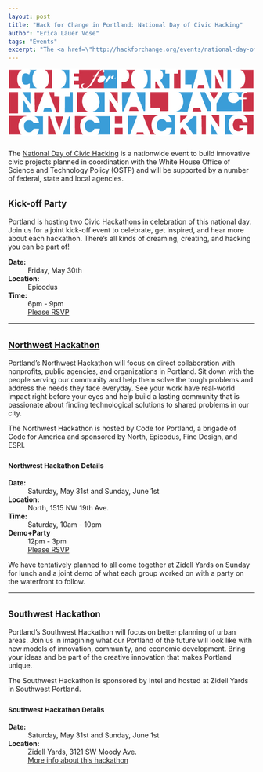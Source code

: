 ```yaml
---
layout: post
title: "Hack for Change in Portland: National Day of Civic Hacking"
author: "Erica Lauer Vose"
tags: "Events"
excerpt: "The <a href=\"http://hackforchange.org/events/national-day-of-civic-hacking-northwest-hack-a-thon/\">National Day of Civic Hacking</a> is a nationwide event to build innovative civic projects planned in coordination with the White House Office of Science and Technology Policy (OSTP) and will be supported by a number of federal, state and local agencies."
---
```


<a href="http://hackforchange.org/events/national-day-of-civic-hacking-northwest-hack-a-thon/"><img class="img-wrap" style="margin-bottom: 10px;" src="/assets/img/NationalDayofCivicHacking-Header2.jpg"></a>

The <a href="http://hackforchange.org/events/national-day-of-civic-hacking-northwest-hack-a-thon/">National Day of Civic Hacking</a> is a nationwide event to build innovative civic projects planned in coordination with the White House Office of Science and Technology Policy (OSTP) and will be supported by a number of federal, state and local agencies.

<h2><small>Kick-off Party</small></h2>
Portland is hosting two Civic Hackathons in celebration of this national day. Join us for a joint kick-off event to celebrate, get inspired, and hear more about each hackathon. There’s all kinds of dreaming, creating, and hacking you can be part of!

<dl class="dl-horizontal">
  <dt><strong>Date:</strong></dt>
  <dd>Friday, May 30th </dd>
  <dt><strong>Location:</strong></dt>
  <dd>Epicodus</dd>
  <dt><strong>Time:</strong></dt>
  <dd>6pm - 9pm</dd>
  <dd><a href="http://www.eventbrite.com/e/kick-off-party-code-for-portland-national-day-of-civic-hacking-tickets-11593744201">Please RSVP</a></dd>
</dl>

<hr class="style-two">

<a href="http://www.meetup.com/Code-for-Portland/events/183102122/"><h2><small>Northwest Hackathon</small></h2></a>

Portland’s Northwest Hackathon will focus on direct collaboration with nonprofits, public agencies, and organizations in Portland. Sit down with the people serving our community and help them solve the tough problems and address the needs they face everyday. See your work have real-world impact right before your eyes and help build a lasting community that is passionate about finding technological solutions to shared problems in our city.

The Northwest Hackathon is hosted by Code for Portland, a brigade of Code for America and sponsored by North, Epicodus, Fine Design, and ESRI.

<h3><small>Northwest Hackathon Details</small></h3>
<dl class="dl-horizontal">
  <dt><strong>Date:</strong></dt>
  <dd>Saturday, May 31st and Sunday, June 1st</dd>
  <dt><strong>Location:</strong></dt>
  <dd>North, 1515 NW 19th Ave.</dd>
  <dt><strong>Time:</strong></dt>
  <dd>Saturday, 10am - 10pm</dd>
  <dt><strong>Demo+Party</strong></dt>
  <dd>12pm - 3pm</dd>
  <dd><a href="http://www.meetup.com/Code-for-Portland/events/183102122/">Please RSVP</a></dd>
</dl>

<p class="side-note">
  We have tentatively planned to all come together at Zidell Yards on Sunday for lunch and a joint demo of what each group worked on with a party on the waterfront to follow.
</p>

<hr class="style-two">

<h2><small>Southwest Hackathon</small></h2>

Portland’s Southwest Hackathon will focus on better planning of urban areas. Join us in imagining what our Portland of the future will look like with new models of innovation, community, and economic development. Bring your ideas and be part of the creative innovation that makes Portland unique.

The Southwest Hackathon is sponsored by Intel and hosted at Zidell Yards in Southwest Portland.

<h3><small>Southwest Hackathon Details</small></h3>
<dl class="dl-horizontal">
  <dt><strong>Date:</strong></dt>
  <dd>Saturday, May 31st and Sunday, June 1st</dd>
  <dt><strong>Location:</strong></dt>
  <dd>Zidell Yards, 3121 SW Moody Ave.</dd>
  <dd><a href="http://hackforpdx.org">More info about this hackathon</a></dd>
</dl>


